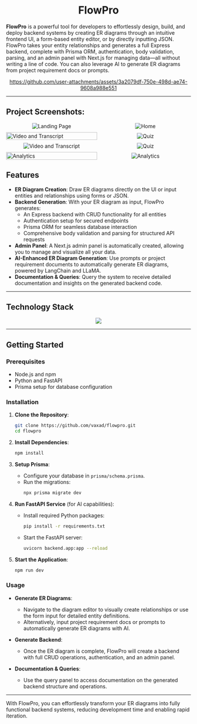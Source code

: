 <h1 align="center" id="title">FlowPro </h1>

**FlowPro** is a powerful tool for developers to effortlessly design, build, and deploy backend systems by creating ER diagrams through an intuitive frontend UI, a form-based entity editor, or by directly inputting JSON. FlowPro takes your entity relationships and generates a full Express backend, complete with Prisma ORM, authentication, body validation, parsing, and an admin panel with Next.js for managing data—all without writing a line of code. You can also leverage AI to generate ER diagrams from project requirement docs or prompts.


<div align="center">
 
https://github.com/user-attachments/assets/3a2079df-750e-498d-ae74-9608a988e551

</div>

---

<h2>Project Screenshots:</h2>

<div style="display: grid; grid-template-columns: 1fr 1fr; place-items: center; gap: 0.5rem;">
    <img src="https://github.com/user-attachments/assets/1c208831-52af-41a3-ac96-c164f17f04b9" alt="Landing Page">
    <img src="https://github.com/user-attachments/assets/b4d9771b-0e57-431a-bf99-3414299ff349" alt="Home">
    <img src="https://github.com/user-attachments/assets/77cebb9b-d86f-47cf-b16c-0f1b0bde2714" alt="Video and Transcript" style="height: 100%; object-fit: cover;">
    <img src="https://github.com/user-attachments/assets/c6dd06cf-0865-4634-9687-ba850837bc66" alt="Quiz">
    <img src="https://github.com/user-attachments/assets/04945719-87a9-4635-b940-48ea5f0d8cca" alt="Video and Transcript">
    <img src="https://github.com/user-attachments/assets/7a851a02-5217-4d9a-9091-35b26bdf3ee2" alt="Quiz">
    <img src="https://github.com/user-attachments/assets/03eed148-47ba-4426-add1-8437f4b2f968" alt="Analytics" style="height: 100%; object-fit: cover;">
    <img src="https://github.com/user-attachments/assets/f143bbae-8613-4263-8af1-da9003d13f6c" alt="Analytics">
</div>

<!--<table>-->
<!--  <tr>-->
<!--    <td><img src="https://github.com/user-attachments/assets/1c208831-52af-41a3-ac96-c164f17f04b9" alt="Landing Page"></td>-->
<!--    <td><img src="https://github.com/user-attachments/assets/b4d9771b-0e57-431a-bf99-3414299ff349" alt="Home"></td>-->
<!--  </tr>-->
<!--  <tr>-->
<!--    <td><img src="https://github.com/user-attachments/assets/77cebb9b-d86f-47cf-b16c-0f1b0bde2714" alt="Video and Transcript"></td>-->
<!--    <td><img src="https://github.com/user-attachments/assets/c6dd06cf-0865-4634-9687-ba850837bc66" alt="Quiz"></td>-->
<!--  </tr>-->
<!--  <tr>-->
<!--    <td><img src="https://github.com/user-attachments/assets/04945719-87a9-4635-b940-48ea5f0d8cca" alt="Video and Transcript"></td>-->
<!--    <td><img src="https://github.com/user-attachments/assets/7a851a02-5217-4d9a-9091-35b26bdf3ee2" alt="Quiz"></td>-->
<!--  </tr>-->
<!--  <tr>-->
<!--    <td align="center"><img src="https://github.com/user-attachments/assets/03eed148-47ba-4426-add1-8437f4b2f968" alt="Analytics"></td>-->
<!--    <td align="center"><img src="https://github.com/user-attachments/assets/f143bbae-8613-4263-8af1-da9003d13f6c" alt="Analytics"></td>-->
<!--  </tr>-->
<!--</table>-->

## Features

- **ER Diagram Creation**: Draw ER diagrams directly on the UI or input entities and relationships using forms or JSON.
- **Backend Generation**: With your ER diagram as input, FlowPro generates:
  - An Express backend with CRUD functionality for all entities
  - Authentication setup for secured endpoints
  - Prisma ORM for seamless database interaction
  - Comprehensive body validation and parsing for structured API requests
- **Admin Panel**: A Next.js admin panel is automatically created, allowing you to manage and visualize all your data.
- **AI-Enhanced ER Diagram Generation**: Use prompts or project requirement documents to automatically generate ER diagrams, powered by LangChain and LLaMA.
- **Documentation & Queries**: Query the system to receive detailed documentation and insights on the generated backend code.

---

## Technology Stack

<p align="center">
  <a href="https://skillicons.dev">
    <img src="https://skillicons.dev/icons?i=nextjs,react,py,ts,fastapi,anaconda,express,ai,prisma,tailwind,vercel&perline=14" />
  </a>
</p>

---

## Getting Started

### Prerequisites

- Node.js and npm
- Python and FastAPI
- Prisma setup for database configuration

### Installation

1. **Clone the Repository**:
   ```bash
   git clone https://github.com/vaxad/flowpro.git
   cd flowpro
   ```

2. **Install Dependencies**:
   ```bash
   npm install
   ```

3. **Setup Prisma**:
   - Configure your database in `prisma/schema.prisma`.
   - Run the migrations:
     ```bash
     npx prisma migrate dev
     ```

4. **Run FastAPI Service** (for AI capabilities):
   - Install required Python packages:
     ```bash
     pip install -r requirements.txt
     ```
   - Start the FastAPI server:
     ```bash
     uvicorn backend.app:app --reload
     ```

5. **Start the Application**:
   ```bash
   npm run dev
   ```

### Usage

- **Generate ER Diagrams**:
  - Navigate to the diagram editor to visually create relationships or use the form input for detailed entity definitions.
  - Alternatively, input project requirement docs or prompts to automatically generate ER diagrams with AI.
  
- **Generate Backend**:
  - Once the ER diagram is complete, FlowPro will create a backend with full CRUD operations, authentication, and an admin panel.
  
- **Documentation & Queries**:
  - Use the query panel to access documentation on the generated backend structure and operations.

---

With FlowPro, you can effortlessly transform your ER diagrams into fully functional backend systems, reducing development time and enabling rapid iteration.

